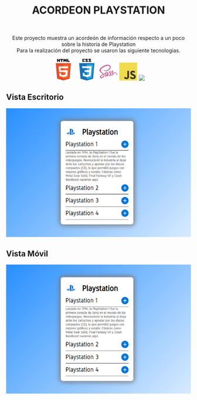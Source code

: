 <h1 align=center>ACORDEON PLAYSTATION</h1>

<br>


<p align=center>
Este proyecto muestra un acordeón de información respecto a un poco sobre la historia de Playstation <br> Para la realización del proyecto se usaron las siguiente tecnologias.
</p>

<p align=center>
 <img src="https://raw.githubusercontent.com/devicons/devicon/master/icons/html5/html5-original-wordmark.svg" width="60px">
 <img src="https://raw.githubusercontent.com/devicons/devicon/master/icons/css3/css3-original-wordmark.svg" width="60px">
 <img src="https://raw.githubusercontent.com/devicons/devicon/master/icons/sass/sass-original.svg" width="50px">
 <img src="https://raw.githubusercontent.com/devicons/devicon/master/icons/javascript/javascript-original.svg" width="50px">
 <img src="https://www.vectorlogo.zone/logos/git-scm/git-scm-icon.svg" width="50px">
</p>

<h2>Vista Escritorio</h2>
<img src="images/resultado.png">

<h2>Vista Móvil</h2>
<img src="images/resultado.png">